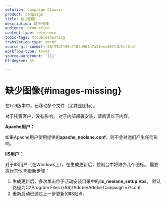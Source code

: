 ```yaml
---
solution: Campaign Classic
product: campaign
title: 缺少图像
description: 缺少图像
audience: production
content-type: reference
topic-tags: troubleshooting
translation-type: tm+mt
source-git-commit: 50f95d7156e7104d90fa7a31eea30711b9c11bbf
workflow-type: tm+mt
source-wordcount: '111'
ht-degree: 5%

---
```



# 缺少图像{#images-missing}

在17.9版本中，已移动多个文件（尤其是图标）。

对于托管客户，没有影响。 对于内部部署安装，请阅读以下内容。

**Apache用户：**

如果Apache用户使用提供的&#x200B;**apache_neolane.conf**，则不会对他们产生任何影响。

**IIS用户：**

对于IIS用户（在Windows上），在生成更新后，控制台中将缺少几个图标。 需要执行其他IIS更新步骤：

1. 生成更新后，多次单击位于活动安装目录中的&#x200B;**iis_neolane_setup.vbs**。 默认路径为C:\Program Files (x86)\Adobe\Adobe Campaign v7\conf
1. 重新启动已通过上一步更新的IIS站点。
